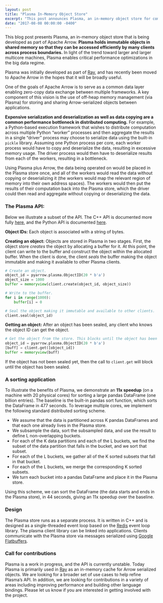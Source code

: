 ```yaml
---
layout: post
title: "Plasma In-Memory Object Store"
excerpt: "This post announces Plasma, an in-memory object store for communicating data between processes."
date: "2017-08-08 00:00:00 -0400"
---
```


This blog post presents Plasma, an in-memory object store that is being
developed as part of Apache Arrow. **Plasma holds immutable objects in shared
memory so that they can be accessed efficiently by many clients across process
boundaries.** In light of the trend toward larger and larger multicore machines,
Plasma enables critical performance optimizations in the big data regime.

Plasma was initially developed as part of [Ray][3], and has recently been moved
to Apache Arrow in the hopes that it will be broadly useful.

One of the goals of Apache Arrow is to serve as a common data layer enabling
zero-copy data exchange between multiple frameworks. A key component of this
vision is the use of off-heap memory management (via Plasma) for storing and
sharing Arrow-serialized objects between applications.

**Expensive serialization and deserialization as well as data copying are a
common performance bottleneck in distributed computing.** For example, a
Python-based execution framework that wishes to distribute computation across
multiple Python “worker” processes and then aggregate the results in a single
“driver” process may choose to serialize data using the built-in `pickle`
library. Assuming one Python process per core, each worker process would have to
copy and deserialize the data, resulting in excessive memory usage. The driver
process would then have to deserialize results from each of the workers,
resulting in a bottleneck.

Using Plasma plus Arrow, the data being operated on would be placed in the
Plasma store once, and all of the workers would read the data without copying or
deserializing it (the workers would map the relevant region of memory into their
own address spaces). The workers would then put the results of their computation
back into the Plasma store, which the driver could then read and aggregate
without copying or deserializing the data.

### The Plasma API:

Below we illustrate a subset of the API. The C++ API is documented more fully
[here][6], and the Python API is documented [here][7].

**Object IDs:** Each object is associated with a string of bytes.

**Creating an object:** Objects are stored in Plasma in two stages. First, the
object store *creates* the object by allocating a buffer for it. At this point,
the client can write to the buffer and construct the object within the allocated
buffer. When the client is done, the client *seals* the buffer making the object
immutable and making it available to other Plasma clients.

```python
# Create an object.
object_id = pyarrow.plasma.ObjectID(20 * b'a')
object_size = 1000
buffer = memoryview(client.create(object_id, object_size))

# Write to the buffer.
for i in range(1000):
    buffer[i] = 0

# Seal the object making it immutable and available to other clients.
client.seal(object_id)
```

**Getting an object:** After an object has been sealed, any client who knows the
object ID can get the object.

```python
# Get the object from the store. This blocks until the object has been sealed.
object_id = pyarrow.plasma.ObjectID(20 * b'a')
[buff] = client.get([object_id])
buffer = memoryview(buff)
```

If the object has not been sealed yet, then the call to `client.get` will block
until the object has been sealed.

### A sorting application

To illustrate the benefits of Plasma, we demonstrate an **11x speedup** (on a
machine with 20 physical cores) for sorting a large pandas DataFrame (one
billion entries). The baseline is the built-in pandas sort function, which sorts
the DataFrame in 477 seconds. To leverage multiple cores, we implement the
following standard distributed sorting scheme.

* We assume that the data is partitioned across K pandas DataFrames and that
  each one already lives in the Plasma store.
* We subsample the data, sort the subsampled data, and use the result to define
  L non-overlapping buckets.
* For each of the K data partitions and each of the L buckets, we find the
  subset of the data partition that falls in the bucket, and we sort that
  subset.
* For each of the L buckets, we gather all of the K sorted subsets that fall in
  that bucket.
* For each of the L buckets, we merge the corresponding K sorted subsets.
* We turn each bucket into a pandas DataFrame and place it in the Plasma store.

Using this scheme, we can sort the DataFrame (the data starts and ends in the
Plasma store), in 44 seconds, giving an 11x speedup over the baseline.

### Design

The Plasma store runs as a separate process. It is written in C++ and is
designed as a single-threaded event loop based on the [Redis][4] event loop library.
The plasma client library can be linked into applications. Clients communicate
with the Plasma store via messages serialized using [Google Flatbuffers][5].

### Call for contributions

Plasma is a work in progress, and the API is currently unstable. Today Plasma is
primarily used in [Ray][3] as an in-memory cache for Arrow serialized objects.
We are looking for a broader set of use cases to help refine Plasma’s API. In
addition, we are looking for contributions in a variety of areas including
improving performance and building other language bindings. Please let us know
if you are interested in getting involved with the project.

[1]: https://people.eecs.berkeley.edu/~pcmoritz/
[2]: http://www.robertnishihara.com
[3]: https://github.com/ray-project/ray
[4]: https://redis.io/
[5]: https://google.github.io/flatbuffers/
[6]: https://github.com/apache/arrow/blob/master/cpp/apidoc/tutorials/plasma.md
[7]: https://github.com/apache/arrow/blob/master/python/doc/source/plasma.rst
